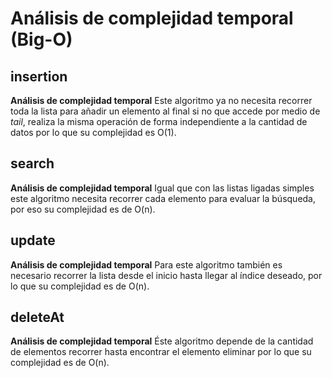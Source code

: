 # Análisis de complejidad temporal (Big-O)

## insertion

**Análisis de complejidad temporal**
Este algoritmo ya no necesita recorrer toda la lista para añadir un elemento al final si no que accede por medio de _tail_, realiza la misma operación de forma independiente a la cantidad de datos por lo que su complejidad es O(1).

## search

**Análisis de complejidad temporal**
Igual que con las listas ligadas simples este algoritmo necesita recorrer cada elemento para evaluar la búsqueda, por eso su complejidad es de O(n).


## update

**Análisis de complejidad temporal**
Para este algoritmo también es necesario recorrer la lista desde el inicio hasta llegar al índice deseado, por lo que su complejidad es de O(n). 

## deleteAt

**Análisis de complejidad temporal**
Éste algoritmo depende de la cantidad de elementos recorrer hasta encontrar el elemento eliminar por lo que su complejidad es de O(n). 

